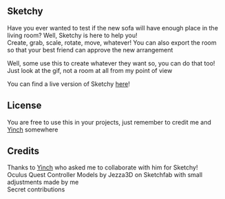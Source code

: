 ## Sketchy
Have you ever wanted to test if the new sofa will have enough place in the living room? Well, Sketchy is here to help you!<br />
Create, grab, scale, rotate, move, whatever! You can also export the room so that your best friend can approve the new arrangement

Well, some use this to create whatever they want so, you can do that too! Just look at the gif, not a room at all from my point of view

You can find a live version of Sketchy [here](https://playkloud.com/yinch/webxr/sketch02/)!

## License
You are free to use this in your projects, just remember to credit me and [Yinch](https://twitter.com/yinch) somewhere

## Credits
Thanks to [Yinch](https://twitter.com/yinch) who asked me to collaborate with him for Sketchy!<br />
Oculus Quest Controller Models by Jezza3D on Sketchfab with small adjustments made by me<br />
Secret contributions
